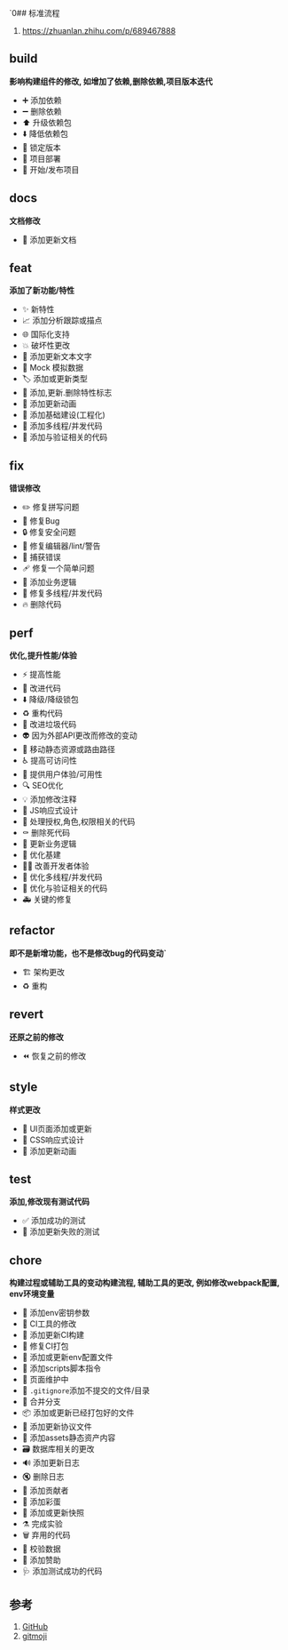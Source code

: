 `0## 标准流程
1. https://zhuanlan.zhihu.com/p/689467888

## build
**影响构建组件的修改, 如增加了依赖,删除依赖,项目版本迭代**
- :heavy_plus_sign: 添加依赖
- :heavy_minus_sign: 删除依赖
- :arrow_up: 升级依赖包
- :arrow_down: 降低依赖包
- :pushpin: 锁定版本
- :rocket: 项目部署
- :tada: 开始/发布项目

## docs
**文档修改**
- :memo: 添加更新文档

## feat
**添加了新功能/特性**
- :sparkles: 新特性 
- :chart_with_upwards_trend: 添加分析跟踪或描点
- :globe_with_meridians: 国际化支持
- :boom: 破坏性更改
- :speech_balloon: 添加更新文本文字
- :clown_face: Mock 模拟数据
- :label: 添加或更新类型
- :triangular_flag_on_post: 添加,更新.删除特性标志
- :dizzy: 添加更新动画
- :bricks: 添加基础建设(工程化)
- :thread: 添加多线程/并发代码
- :safety_vest: 添加与验证相关的代码
## fix 
**错误修改**
- :pencil2: 修复拼写问题
- :bug: 修复Bug
- :lock: 修复安全问题 
- :rotating_light: 修复编辑器/lint/警告
- :goal_net: 捕获错误
- :adhesive_bandage: 修复一个简单问题
- :necktie: 添加业务逻辑
- :thread: 修复多线程/并发代码
- :fire: 删除代码
## perf
**优化,提升性能/体验**

- :zap: 提高性能  
- :art: 改进代码  
- :arrow_down: 降级/降级锁包
- :recycle: 重构代码
- :poop: 改进垃圾代码
- :alien: 因为外部API更改而修改的变动
- :truck: 移动静态资源或路由路径
- :wheelchair: 提高可访问性
- :children_crossing: 提供用户体验/可用性
- :mag: SEO优化
- :bulb: 添加修改注释
- :iphone: JS响应式设计
- :passport_control: 处理授权,角色,权限相关的代码
- :coffin: 删除死代码
- :necktie: 更新业务逻辑
- :bricks: 优化基建
- :technologist: 改善开发者体验
- :thread: 优化多线程/并发代码
- :safety_vest: 优化与验证相关的代码
- :ambulance: 关键的修复

## refactor
**即不是新增功能，也不是修改bug的代码变动`**

- :building_construction: 架构更改
- :recycle: 重构

## revert 
**还原之前的修改**
- :rewind:  恢复之前的修改

## style 
**样式更改**
- :lipstick: UI页面添加或更新 
- :iphone: CSS响应式设计
- :dizzy: 添加更新动画
## test
**添加,修改现有测试代码**

- :white_check_mark: 添加成功的测试
- :test_tube: 添加更新失败的测试

## chore
**构建过程或辅助工具的变动构建流程, 辅助工具的更改, 例如修改webpack配置, env环境变量**
- :closed_lock_with_key: 添加env密钥参数
- :construction_worker: CI工具的修改
- :construction_worker: 添加更新CI构建 
- :green_heart: 修复CI打包
- :wrench: 添加或更新env配置文件
- :hammer: 添加scripts脚本指令
- :construction: 页面维护中
- :see_no_evil: `.gitignore`添加不提交的文件/目录 
- :twisted_rightwards_arrows: 合并分支
- :package: 添加或更新已经打包好的文件
- :page_facing_up: 添加更新协议文件
- :bento: 添加assets静态资产内容
- :card_file_box: 数据库相关的更改
- :loud_sound: 添加更新日志
- :mute: 删除日志
- :busts_in_silhouette: 添加贡献者
- :egg: 添加彩蛋
- :camera_flash: 添加或更新快照
- :alembic: 完成实验
- :wastebasket: 弃用的代码
- :monocle_face: 校验数据
- :money_with_wings: 添加赞助
- :stethoscope: 添加测试成功的代码

## 参考
1. [GitHub](https://github.com/conventional-changelog/commitlint/#what-is-commitlint)
2. [gitmoji](https://gitmoji.dev/)
